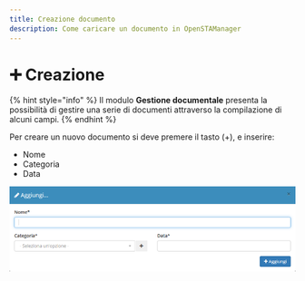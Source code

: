 ```yaml
---
title: Creazione documento
description: Come caricare un documento in OpenSTAManager
---
```


# ➕ Creazione

{% hint style="info" %}
Il modulo **Gestione documentale** presenta la possibilità di gestire una serie di documenti attraverso la compilazione di alcuni campi.
{% endhint %}

Per creare un nuovo documento si deve premere il tasto (+), e inserire:

* Nome
* Categoria
* Data

![Screenshot creazione gestione documentale](../../.gitbook/assets/GestioneDocumentaleCampi.PNG)
